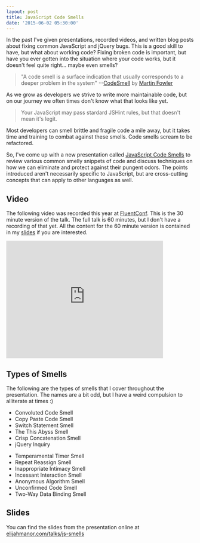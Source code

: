 ```yaml
---
layout: post
title: JavaScript Code Smells
date: '2015-06-02 05:30:00'
---
```


In the past I've given presentations, recorded videos, and written blog posts about fixing common JavaScript and jQuery bugs. This is a good skill to have, but what about working code? Fixing broken code is important, but have you ever gotten into the situation where your code works, but it doesn't feel quite right... maybe even smells?

> "A code smell is a surface indication that usually corresponds to a deeper problem in the system" --[CodeSmell](http://martinfowler.com/bliki/CodeSmell.html) by [Martin Fowler](http://twitter.com/martinfowler)

As we grow as developers we strive to write more maintainable code, but on our journey we often times don't know what that looks like yet.

> Your JavaScript may pass stardard JSHint rules, but that doesn't mean it's legit.

Most developers can smell brittle and fragile code a mile away, but it takes time and training to combat against these smells. Code smells scream to be refactored.

So, I've come up with a new presentation called [JavaScript Code Smells](http://elijahmanor.com/talks/js-smells) to review various common smelly snippets of code and discuss techniques on how we can eliminate and protect against their pungent odors. The points introduced aren't necessarily specific to JavaScript, but are cross-cutting concepts that can apply to other languages as well.

## Video

The following video was recorded this year at [FluentConf](http://fluentconf.com/javascript-html-2015). This is the 30 minute version of the talk. The full talk is 60 minutes, but I don't have a recording of that yet. All the content for the 60 minute version is contained in my [slides](http://elijahmanor.com/talks/js-smells) if you are interested.

<div class="videoWrapper"><iframe width="420" height="315" src="https://www.youtube.com/embed/JVlfj7mQZPo?rel=0" frameborder="0" allowfullscreen></iframe></div>

## Types of Smells

The following are the types of smells that I cover throughout the presentation. The names are a bit odd, but I have a weird compulsion to alliterate at times :)

<div class="flex-container">
  <ul class="flex-item">
    <li>Convoluted Code Smell</li>
    <li>Copy Paste Code Smell</li>
    <li>Switch Statement Smell</li>
    <li>The This Abyss Smell</li>
    <li>Crisp Concatenation Smell</li>
    <li>jQuery Inquiry</li>
  </ul>
  <ul class="flex-item">
    <li>Temperamental Timer Smell</li>
    <li>Repeat Reassign Smell</li>
    <li>Inappropriate Intimacy Smell</li>
    <li>Incessant Interaction Smell</li>
    <li>Anonymous Algorithm Smell</li>
    <li>Unconfirmed Code Smell</li>
    <li>Two-Way Data Binding Smell</li>
  </ul>
</div>

## Slides

You can find the slides from the presentation online at [elijahmanor.com/talks/js-smells](http://elijahmanor.com/talks/js-smells)
